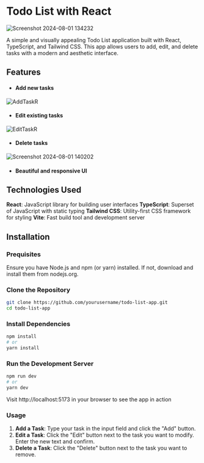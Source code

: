 
# Todo List with React
![Screenshot 2024-08-01 134232](https://github.com/user-attachments/assets/0678129f-3a22-43d5-ad2e-ab7e8096d288)

A simple and visually appealing Todo List application built with React, TypeScript, and Tailwind CSS. This app allows users to add, edit, and delete tasks with a modern and aesthetic interface.

## Features

- #### Add new tasks
![AddTaskR](https://github.com/user-attachments/assets/fa51ee93-f330-4e28-899e-1d6374bafe57)
  
- #### Edit existing tasks
![EditTaskR](https://github.com/user-attachments/assets/6b4a01c7-0da0-4c31-8b76-7b99abc986ca)
  
- #### Delete tasks
![Screenshot 2024-08-01 140202](https://github.com/user-attachments/assets/d35c054b-96da-4bea-baad-fc8d1db106d2)

- #### Beautiful and responsive UI

## Technologies Used

**React**: JavaScript library for building user interfaces
**TypeScript**: Superset of JavaScript with static typing
**Tailwind CSS**: Utility-first CSS framework for styling
**Vite**: Fast build tool and development server

## Installation

### Prequisites

Ensure you have Node.js and npm (or yarn) installed. If not, download and install them from nodejs.org.

### Clone the Repository
```bash
git clone https://github.com/yourusername/todo-list-app.git
cd todo-list-app
```

### Install Dependencies

```bash
npm install
# or
yarn install
```

### Run the Development Server
```bash
npm run dev
# or
yarn dev

```
Visit http://localhost:5173 in your browser to see the app in action

### Usage
1. **Add a Task**: Type your task in the input field and click the "Add" button.
2. **Edit a Task**: Click the "Edit" button next to the task you want to modify. Enter the new text and confirm.
3. **Delete a Task**: Click the "Delete" button next to the task you want to remove.


